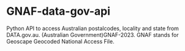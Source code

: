 # GNAF-data-gov-api
Python API to access Australian postalcodes, locality and state from DATA.gov.au.  (Australian Government)GNAF-2023. GNAF stands for Geoscape Geocoded National Access File.
